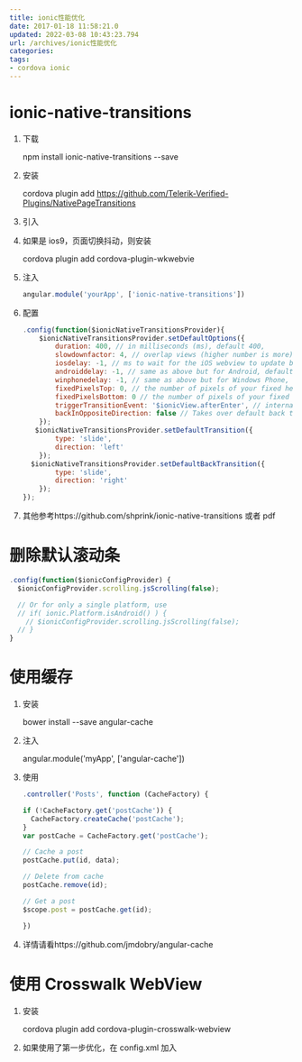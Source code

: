 ```yaml
---
title: ionic性能优化
date: 2017-01-18 11:58:21.0
updated: 2022-03-08 10:43:23.794
url: /archives/ionic性能优化
categories: 
tags: 
- cordova ionic
---
```




# ionic-native-transitions

1. 下载

   npm install ionic-native-transitions --save

2. 安装

   cordova plugin add https://github.com/Telerik-Verified-Plugins/NativePageTransitions

   <!--more-->

3. 引入

   <script src="lib/ionic-native-transitions/dist/ionic-native-transitions.js"></script>

4. 如果是 ios9，页面切换抖动，则安装

   cordova plugin add cordova-plugin-wkwebvie

5. 注入

   ```javascript
   angular.module('yourApp', ['ionic-native-transitions'])
   ```

6. 配置

   ```javascript
   .config(function($ionicNativeTransitionsProvider){
       $ionicNativeTransitionsProvider.setDefaultOptions({
           duration: 400, // in milliseconds (ms), default 400,
           slowdownfactor: 4, // overlap views (higher number is more) or no overlap (1), default 4
           iosdelay: -1, // ms to wait for the iOS webview to update before animation kicks in, default -1
           androiddelay: -1, // same as above but for Android, default -1
           winphonedelay: -1, // same as above but for Windows Phone, default -1,
           fixedPixelsTop: 0, // the number of pixels of your fixed header, default 0 (iOS and Android)
           fixedPixelsBottom: 0 // the number of pixels of your fixed footer (f.i. a tab bar), default 0 (iOS and Android)
           triggerTransitionEvent: '$ionicView.afterEnter', // internal ionic-native-transitions option
           backInOppositeDirection: false // Takes over default back transition and state back transition to use the opposite direction transition to go back
       });
      $ionicNativeTransitionsProvider.setDefaultTransition({
           type: 'slide',
           direction: 'left'
       });
     $ionicNativeTransitionsProvider.setDefaultBackTransition({
           type: 'slide',
           direction: 'right'
       });
   });
   ```

7. 其他参考https://github.com/shprink/ionic-native-transitions 或者 pdf

# 删除默认滚动条

```javascript
.config(function($ionicConfigProvider) {
  $ionicConfigProvider.scrolling.jsScrolling(false);

  // Or for only a single platform, use
  // if( ionic.Platform.isAndroid() ) {
    // $ionicConfigProvider.scrolling.jsScrolling(false);
  // }
}
```

# 使用缓存

1. 安装

   bower install --save angular-cache

2. 注入

   angular.module('myApp', ['angular-cache'])

3. 使用

   ```javascript
   .controller('Posts', function (CacheFactory) {

   if (!CacheFactory.get('postCache')) {
     CacheFactory.createCache('postCache');
   }
   var postCache = CacheFactory.get('postCache');

   // Cache a post
   postCache.put(id, data);

   // Delete from cache
   postCache.remove(id);

   // Get a post
   $scope.post = postCache.get(id);

   })
   ```

4. 详情请看https://github.com/jmdobry/angular-cache

# 使用 Crosswalk WebView

1. 安装

   cordova plugin add cordova-plugin-crosswalk-webview

2. 如果使用了第一步优化，在 config.xml 加入

   <preference name="CrosswalkAnimatable" value="true" />